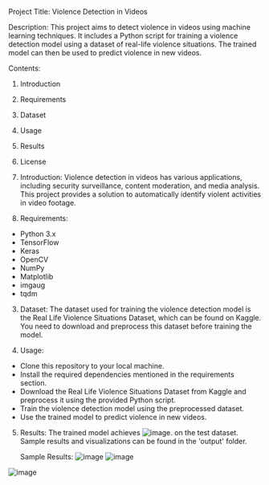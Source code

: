 Project Title: Violence Detection in Videos

Description:
This project aims to detect violence in videos using machine learning techniques. It includes a Python script for training a violence detection model using a dataset of real-life violence situations. The trained model can then be used to predict violence in new videos.

Contents:
1. Introduction
2. Requirements
3. Dataset
4. Usage
5. Results
6. License

1. Introduction:
Violence detection in videos has various applications, including security surveillance, content moderation, and media analysis. This project provides a solution to automatically identify violent activities in video footage.

2. Requirements:
- Python 3.x
- TensorFlow
- Keras
- OpenCV
- NumPy
- Matplotlib
- imgaug
- tqdm

3. Dataset:
The dataset used for training the violence detection model is the Real Life Violence Situations Dataset, which can be found on Kaggle. You need to download and preprocess this dataset before training the model.

4. Usage:
- Clone this repository to your local machine.
- Install the required dependencies mentioned in the requirements section.
- Download the Real Life Violence Situations Dataset from Kaggle and preprocess it using the provided Python script.
- Train the violence detection model using the preprocessed dataset.
- Use the trained model to predict violence in new videos.

5. Results:
The trained model achieves ![image](https://github.com/Yashsharma009/violence_detection/assets/116294789/ab98928f-3a17-4a51-bf21-343bf028ccf3).
 on the test dataset. Sample results and visualizations can be found in the 'output' folder.

   Sample Results:
   ![image](https://github.com/Yashsharma009/violence_detection/assets/116294789/04b8806f-62fe-4cbf-ad4d-c55d88623b0d)
   ![image](https://github.com/Yashsharma009/violence_detection/assets/116294789/282b4a28-63ef-4036-a34c-0f2444d47804)


![image](https://github.com/Yashsharma009/violence_detection/assets/116294789/c291a462-77c5-41b1-9868-552661a5c439)


